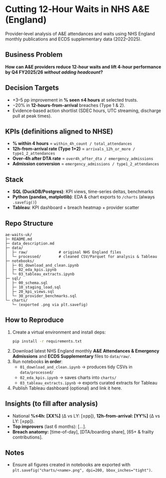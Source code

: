 # Cutting 12‑Hour Waits in NHS A&E (England)
Provider‑level analysis of A&E attendances and waits using NHS England monthly publications and ECDS supplementary data (2022–2025).

## Business Problem
**How can A&E providers reduce 12‑hour waits and lift 4‑hour performance by Q4 FY2025/26 _without adding headcount_?**

## Decision Targets
- +3–5 pp improvement in **% seen ≤4 hours** at selected trusts.
- −20% in **12‑hours-from-arrival** breaches (Type 1 & 2).
- Evidence‑based action shortlist (SDEC hours, UTC streaming, discharge pull at peak times).

## KPIs (definitions aligned to NHSE)
- **% within 4 hours** = `within_4h_count / total_attendances`
- **12h-from-arrival rate (Type 1+2)** = `arrivals_12h_or_more / type1_2_attendances`
- **Over‑4h after DTA rate** = `over4h_after_dta / emergency_admissions`
- **Admission conversion** = `emergency_admissions / type1_2_attendances`

## Stack
- **SQL (DuckDB/Postgres)**: KPI views, time-series deltas, benchmarks
- **Python (pandas, matplotlib)**: EDA & chart exports to `/charts` (always `.savefig()`)
- **Tableau**: KPI dashboard + breach heatmap + provider scatter

## Repo Structure
```
ae-waits-uk/
├─ README.md
├─ data_description.md
├─ data/
│  ├─ raw/              # original NHS England files
│  └─ processed/        # cleaned CSV/Parquet for analysis & Tableau
├─ notebooks/
│  ├─ 01_download_and_clean.ipynb
│  ├─ 02_eda_kpis.ipynb
│  └─ 03_tableau_extracts.ipynb
├─ sql/
│  ├─ 00_schema.sql
│  ├─ 10_staging_load.sql
│  ├─ 20_kpi_views.sql
│  └─ 30_provider_benchmarks.sql
└─ charts/
   └─ (exported .png via plt.savefig)
```

## How to Reproduce
1) Create a virtual environment and install deps:
   ```bash
   pip install -r requirements.txt
   ```
2) Download latest NHS England monthly **A&E Attendances & Emergency Admissions** and **ECDS Supplementary** files to `data/raw/`.
3) Run notebooks **in order**:
   - `01_download_and_clean.ipynb` → produces tidy CSVs in `data/processed/`
   - `02_eda_kpis.ipynb` → saves charts into `charts/`
   - `03_tableau_extracts.ipynb` → exports curated extracts for Tableau
4) Publish Tableau dashboard (optional) and link it here.

## Insights (to fill after analysis)
- National **%≤4h: [XX%]** (Δ vs LY: [±pp]), **12h-from-arrival: [YY%]** (Δ vs LY: [±pp]).
- **Top improvers** (last 6 months): […].
- **Breach anatomy:** [time-of-day], [DTA/boarding share], [65+ & frailty contributions].

## Notes
- Ensure all figures created in notebooks are exported with `plt.savefig("charts/<name>.png", dpi=200, bbox_inches="tight")`.
